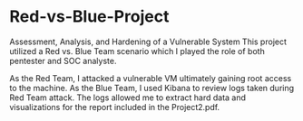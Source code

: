 # Red-vs-Blue-Project
Assessment, Analysis, and Hardening of a Vulnerable System
This project utilized a Red vs. Blue Team scenario which I played the role of both pentester and SOC analyste.

As the Red Team, I attacked a vulnerable VM ultimately gaining root access to the machine. As the Blue Team, I used Kibana to review logs taken during Red Team attack.
The logs allowed me to extract hard data and visualizations for the report included in the Project2.pdf.

